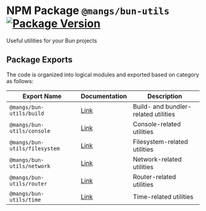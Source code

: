# NPM Package `@mangs/bun-utils` [![Package Version](https://img.shields.io/npm/v/@mangs/bun-utils)](https://www.npmjs.com/package/@mangs/bun-utils)

Useful utilities for your Bun projects

## Package Exports

The code is organized into logical modules and exported based on category as follows:

| Export Name                   | Documentation                            | Description                          |
| ----------------------------- | ---------------------------------------- | ------------------------------------ |
| `@mangs/bun-utils/build`      | [Link](documentation/buildUtils.md)      | Build- and bundler-related utilities |
| `@mangs/bun-utils/console`    | [Link](documentation/consoleUtils.md)    | Console-related utilities            |
| `@mangs/bun-utils/filesystem` | [Link](documentation/filesystemUtils.md) | Filesystem-related utilities         |
| `@mangs/bun-utils/network`    | [Link](documentation/networkUtils.md)    | Network-related utilities            |
| `@mangs/bun-utils/router`     | [Link](documentation/routerUtils.md)     | Router-related utilities             |
| `@mangs/bun-utils/time`       | [Link](documentation/timeUtils.md)       | Time-related utilities               |
